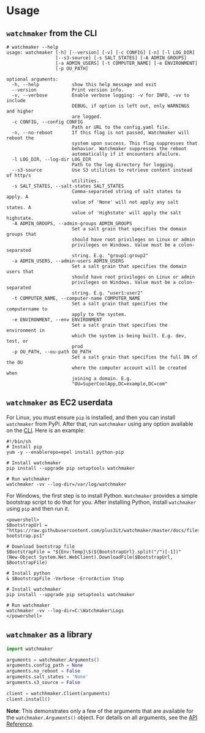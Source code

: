 # Usage

## `watchmaker` from the CLI

```shell
# watchmaker --help
usage: watchmaker [-h] [--version] [-v] [-c CONFIG] [-n] [-l LOG_DIR]
                  [--s3-source] [-s SALT_STATES] [-A ADMIN_GROUPS]
                  [-a ADMIN_USERS] [-t COMPUTER_NAME] [-e ENVIRONMENT]
                  [-p OU_PATH]

optional arguments:
  -h, --help            show this help message and exit
  --version             Print version info.
  -v, --verbose         Enable verbose logging: -v for INFO, -vv to include
                        DEBUG, if option is left out, only WARNINGS and higher
                        are logged.
  -c CONFIG, --config CONFIG
                        Path or URL to the config.yaml file.
  -n, --no-reboot       If this flag is not passed, Watchmaker will reboot the
                        system upon success. This flag suppresses that
                        behavior. Watchmaker suppresses the reboot
                        automatically if it encounters afailure.
  -l LOG_DIR, --log-dir LOG_DIR
                        Path to the log directory for logging.
  --s3-source           Use S3 utilities to retrieve content instead of http/s
                        utilities.
  -s SALT_STATES, --salt-states SALT_STATES
                        Comma-separated string of salt states to apply. A
                        value of 'None' will not apply any salt states. A
                        value of 'Highstate' will apply the salt highstate.
  -A ADMIN_GROUPS, --admin-groups ADMIN_GROUPS
                        Set a salt grain that specifies the domain groups that
                        should have root privileges on Linux or admin
                        privileges on Windows. Value must be a colon-separated
                        string. E.g. "group1:group2"
  -a ADMIN_USERS, --admin-users ADMIN_USERS
                        Set a salt grain that specifies the domain users that
                        should have root privileges on Linux or admin
                        privileges on Windows. Value must be a colon-separated
                        string. E.g. "user1:user2"
  -t COMPUTER_NAME, --computer-name COMPUTER_NAME
                        Set a salt grain that specifies the computername to
                        apply to the system.
  -e ENVIRONMENT, --env ENVIRONMENT
                        Set a salt grain that specifies the environment in
                        which the system is being built. E.g. dev, test, or
                        prod
  -p OU_PATH, --ou-path OU_PATH
                        Set a salt grain that specifies the full DN of the OU
                        where the computer account will be created when
                        joining a domain. E.g.
                        "OU=SuperCoolApp,DC=example,DC=com"
```

## `watchmaker` as EC2 userdata

For Linux, you must ensure `pip` is installed, and then you can install
`watchmaker` from PyPi. After that, run `watchmaker` using any option available
on the [CLI](#watchmaker-from-the-cli). Here is an example:

```shell
#!/bin/sh
# Install pip
yum -y --enablerepo=epel install python-pip

# Install watchmaker
pip install --upgrade pip setuptools watchmaker

# Run watchmaker
watchmaker -vv --log-dir=/var/log/watchmaker
```

For Windows, the first step is to install Python. `Watchmaker` provides a simple
bootstrap script to do that for you. After installing Python, install
`watchmaker` using `pip` and then run it.

```shell
<powershell>
$BootstrapUrl = "https://raw.githubusercontent.com/plus3it/watchmaker/master/docs/files/bootstrap/watchmaker-bootstrap.ps1"

# Download bootstrap file
$BootstrapFile = "${Env:Temp}\$(${BootstrapUrl}.split("/")[-1])"
(New-Object System.Net.WebClient).DownloadFile($BootstrapUrl, $BootstrapFile)

# Install python
& $BootstrapFile -Verbose -ErrorAction Stop

# Install watchmaker
pip install --upgrade pip setuptools watchmaker

# Run watchmaker
watchmaker -vv --log-dir=C:\Watchmaker\Logs
</powershell>
```

## `watchmaker` as a library

```python
import watchmaker

arguments = watchmaker.Arguments()
arguments.config_path = None
arguments.no_reboot = False
arguments.salt_states = 'None'
arguments.s3_source = False

client = watchhmaker.Client(arguments)
client.install()
```

**Note**: This demonstrates only a few of the arguments that are available for
the `watchmaker.Arguments()` object. For details on all arguments, see the
[API Reference](api.md).
